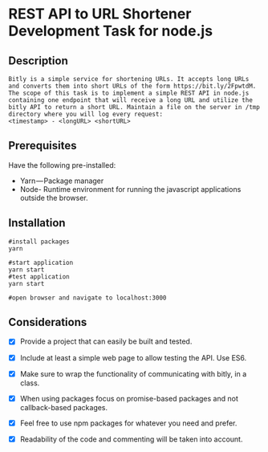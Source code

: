 # REST API to URL Shortener Development Task for node.js
  
Description
------------
```
Bitly is a simple service for shortening URLs. It accepts long URLs and converts them into short URLs of the form https://bit.ly/2FpwtdM.  
The scope of this task is to implement a simple REST API in node.js containing one endpoint that will receive a long URL and utilize the bitly API to return a short URL. Maintain a file on the server in /tmp directory where you will log every request:
<timestamp> - <longURL> <shortURL>
```
   


Prerequisites
--------------

Have the following pre-installed:
* Yarn — Package manager
* Node- Runtime environment for running the javascript applications outside the browser.

Installation
------------
```
#install packages
yarn

#start application
yarn start
#test application
yarn start

#open browser and navigate to localhost:3000
```


Considerations
--------------

* [x] Provide a project that can easily be built and tested.
* [x] Include at least a simple web page to allow testing the API.
Use ES6.
* [x] Make sure to wrap the functionality of communicating with bitly, in a class.
* [x] When using packages focus on promise-based packages and not callback-based packages.
* [x] Feel free to use npm packages for whatever you need and prefer.
* [x] Readability of the code and commenting will be taken into account.

